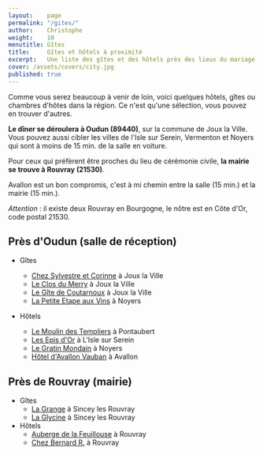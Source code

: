 ```yaml
---
layout:    page
permalink: "/gites/"
author:    Christophe
weight:    10
menutitle: Gîtes
title:     Gîtes et hôtels à proximité
excerpt:   Une liste des gîtes et des hôtels près des lieux du mariage
cover: /assets/covers/city.jpg
published: true
---
```


Comme vous serez beaucoup à venir de loin, voici quelques hôtels, gîtes ou chambres d'hôtes dans la région. Ce n'est qu'une sélection, vous pouvez en trouver d'autres.

**Le dîner se déroulera à Oudun (89440)**, sur la commune de Joux la Ville. Vous pouvez aussi cibler les villes de l'Isle sur Serein, Vermenton et Noyers qui sont à moins de 15 min. de la salle en voiture.

Pour ceux qui préfèrent être proches du lieu de cérémonie civile, **la mairie se trouve à Rouvray (21530)**.

Avallon est un bon compromis, c'est à mi chemin entre la salle (15 min.) et la mairie (15 min.).

*Attention* : il existe deux Rouvray en Bourgogne, le nôtre est en Côte d'Or, code postal 21530.

## Près d'Oudun (salle de réception)

- Gîtes
    - [Chez Sylvestre et Corinne](https://www.gites-de-france.com/location-vacances-Joux-la-ville-Chambre-d-hotes-89G2188.html) à Joux la Ville
    - [Le Clos du Merry](http://www.leclosdumerry.fr/) à Joux la Ville
    - [Le Gîte de Coutarnoux](http://gitedecoutarnoux.com/gite-joux-la-ville/) à Joux la Ville
    - [La Petite Etape aux Vins](http://www.location-noyers-sur-serein.fr/fran%C3%A7ais/accueil/) à Noyers

- Hôtels
    - [Le Moulin des Templiers](http://hotel-moulin-des-templiers.com/) à Pontaubert
    - [Les Epis d'Or](http://les-epis-dor.com/index.html) à L'Isle sur Serein
    - [Le Gratin Mondain](https://www.gites-de-france.com/location-vacances-Noyers-Chambre-d-hotes-Le-Gratin-Mondain-89G2221.html) à Noyers
    - [Hôtel d'Avallon Vauban](http://www.citotel-avallon.fr/) à Avallon

## Près de Rouvray (mairie)

- Gîtes
    - [La Grange](https://www.gites-de-france.com/location-vacances-Sincey-les-rouvray-Gite-La-Grange-21G308.html) à Sincey les Rouvray
    - [La Glycine](http://www.gites-de-france-bourgogne.com/location-Gite-Sincey-les-rouvray-Cote-D-or-21G627.html) à Sincey les Rouvray
- Hôtels
    - [Auberge de la Feuillouse](https://www.tripadvisor.fr/Hotel_Review-g1807497-d1760368-Reviews-Auberge_de_la_Feuillouse-Rouvray_Cote_d_Or_Burgundy.html) à Rouvray
    - [Chez Bernard R.](https://www.tripadvisor.fr/VacationRentalReview-g1807497-d6508663-MAISON_DE_CARACTERE_EN_MORVAN-Rouvray_Cote_d_Or_Burgundy.html) à Rouvray
